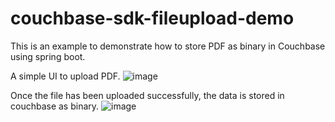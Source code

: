 # couchbase-sdk-fileupload-demo
This is an example to demonstrate how to store PDF as binary in Couchbase using spring boot.

A simple UI to upload PDF.
![image](https://user-images.githubusercontent.com/106691047/192019529-739b2135-17e0-4bce-b033-e24c672e528c.png)

Once the file has been uploaded successfully, the data is stored in couchbase as binary.
![image](https://user-images.githubusercontent.com/106691047/192020514-464b2ae6-5191-4faf-9eff-9afe332ceca8.png)
